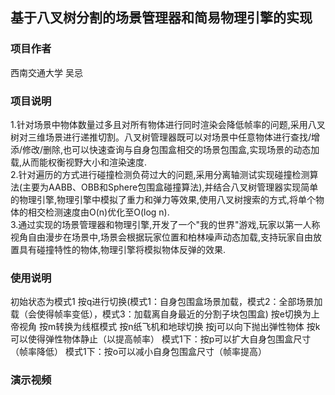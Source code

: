 ## 基于八叉树分割的场景管理器和简易物理引擎的实现
### 项目作者
西南交通大学 吴忌 
### 项目说明  
1.针对场景中物体数量过多且对所有物体进行同时渲染会降低帧率的问题,采用八叉树对三维场景进行递推切割。八叉树管理器既可以对场景中任意物体进行查找/增添/修改/删除,也可以快速查询与自身包围盒相交的场景包围盒,实现场景的动态加载,从而能权衡视野大小和渲染速度.  
2.针对遍历的方式进行碰撞检测负荷过大的问题,采用分离轴测试实现碰撞检测算法(主要为AABB、OBB和Sphere包围盒碰撞算法),并结合八叉树管理器实现简单的物理引擎,物理引擎中模拟了重力和弹力等效果,使用八叉树搜索的方式,将单个物体的相交检测速度由O(n)优化至O(log n).    
3.通过实现的场景管理器和物理引擎,开发了一个"我的世界"游戏,玩家以第一人称视角自由漫步在场景中,场景会根据玩家位置和柏林噪声动态加载,支持玩家自由放置具有碰撞特性的物体,物理引擎将模拟物体反弹的效果.  
### 使用说明
初始状态为模式1
按q进行切换(模式1：自身包围盒场景加载，模式2：全部场景加载（会使得帧率变低），模式3：加载离自身最近的分割子块包围盒)
按e切换为上帝视角
按m转换为线框模式
按n纸飞机和地球切换
按j可以向下抛出弹性物体
按k可以使得弹性物体静止（以提高帧率）
模式1下：按p可以扩大自身包围盒尺寸（帧率降低）
模式1下：按o可以减小自身包围盒尺寸（帧率提高）
### 演示视频
